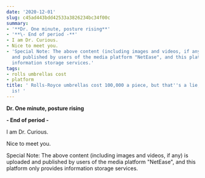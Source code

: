 ```yaml
---
date: '2020-12-01'
slug: c45ad443bdd42533a3826234bc34f00c
summary:
- '**Dr. One minute, posture rising**'
- '**\- End of period -**'
- I am Dr. Curious.
- Nice to meet you.
- 'Special Note: The above content (including images and videos, if any) is uploaded
  and published by users of the media platform "NetEase", and this platform only provides
  information storage services.'
tags:
- rolls umbrellas cost
- platform
title: ' Rolls-Royce umbrellas cost 100,000 a piece, but that''s a lie, the real price
  is! '
---
```


 **Dr. One minute, posture rising**

 **\- End of period -**

I am Dr. Curious.

Nice to meet you.

Special Note: The above content (including images and videos, if any) is uploaded and published by users of the media platform "NetEase", and this platform only provides information storage services.

 
        